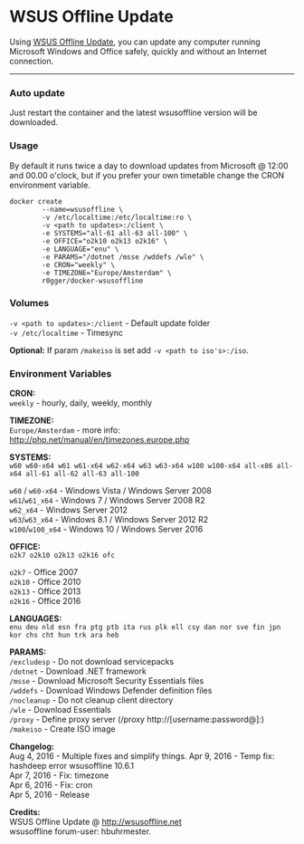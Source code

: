 # WSUS Offline Update

Using [WSUS Offline Update](http://wsusoffline.net/), you can update any computer running Microsoft Windows and Office safely, quickly and without an Internet connection.

-----------
### Auto update
Just restart the container and the latest wsusoffline version will be downloaded.

### Usage
By default it runs twice a day to download updates from Microsoft @ 12:00 and 00.00 o'clock, but if you prefer your own timetable change the CRON environment variable.   

```
docker create 
        --name=wsusoffline \
        -v /etc/localtime:/etc/localtime:ro \
        -v <path to updates>:/client \
        -e SYSTEMS="all-61 all-63 all-100" \
        -e OFFICE="o2k10 o2k13 o2k16" \
        -e LANGUAGE="enu" \
        -e PARAMS="/dotnet /msse /wddefs /wle" \
        -e CRON="weekly" \
        -e TIMEZONE="Europe/Amsterdam" \
        r0gger/docker-wsusoffline
```
### Volumes    
`-v <path to updates>:/client` - Default update folder   
`-v /etc/localtime` - Timesync   

**Optional:** If param `/makeiso` is set add `-v <path to iso's>:/iso`.

### Environment Variables
**CRON:**   
`weekly` - hourly, daily, weekly, monthly

**TIMEZONE:**   
`Europe/Amsterdam` - more info: http://php.net/manual/en/timezones.europe.php

**SYSTEMS:**    
`w60 w60-x64 w61 w61-x64 w62-x64 w63 w63-x64 w100 w100-x64 all-x86 all-x64 all-61 all-62 all-63 all-100`   

`w60` / `w60-x64` - Windows Vista / Windows Server 2008   
`w61`/`w61_x64` - Windows 7 / Windows Server 2008 R2       
`w62_x64`	- Windows Server 2012   
`w63`/`w63_x64` - Windows 8.1 / Windows Server 2012 R2    
`w100`/`w100_x64` -	Windows 10 / Windows Server 2016     

**OFFICE:**   
`o2k7 o2k10 o2k13 o2k16 ofc`

`o2k7` - Office 2007   
`o2k10` - Office 2010   
`o2k13` - Office 2013   
`o2k16` - Office 2016

**LANGUAGES:**   
`enu deu nld esn fra ptg ptb ita rus plk ell csy dan nor sve fin jpn kor chs cht hun trk ara heb`

**PARAMS:**   
`/excludesp` - Do not download servicepacks   
`/dotnet` - Download .NET framework   
`/msse` - Download Microsoft Security Essentials files   
`/wddefs` - Download Windows Defender definition files   
`/nocleanup` - Do not cleanup client directory   
`/wle` - Download Essentials   
`/proxy` - Define proxy server (/proxy http://[username:password@]<server>:<port>)   
`/makeiso` - Create ISO image   

**Changelog:**   
Aug 4, 2016 - Multiple fixes and simplify things.
Apr 9, 2016 - Temp fix: hashdeep error wsusoffline 10.6.1   
Apr 7, 2016 - Fix: timezone   
Apr 6, 2016 - Fix: cron   
Apr 5, 2016 - Release   
    
**Credits:**   
WSUS Offline Update @ http://wsusoffline.net   
wsusoffline forum-user:  hbuhrmester.
